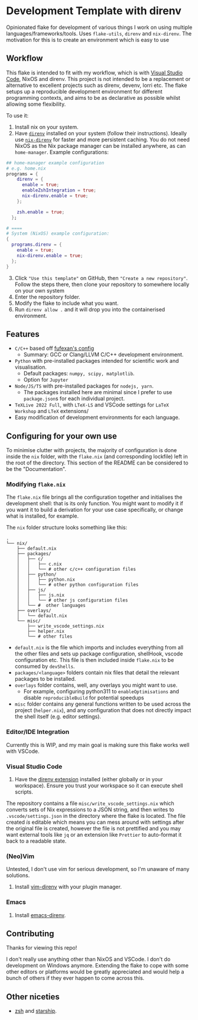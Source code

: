 # Development Template with direnv

Opinionated flake for development of various things I work on using multiple languages/frameworks/tools. Uses `flake-utils`, `direnv` and `nix-direnv`. The motivation for this is to create an environment which is easy to use

## Workflow

This flake is intended to fit with my workflow, which is with [Visual Studio Code](https://code.visualstudio.com), NixOS and direnv. This project is not intended to be a replacement or alternative to excellent projects such as direnv, devenv, lorri etc. The flake setups up a reproducible development environment for different programming contexts, and aims to be as declarative as possible whilst allowing some flexibility. 

To use it:

1. Install nix on your system.
2. Have [`direnv`](https://direnv.net/) installed on your system (follow their instructions). Ideally use [`nix-direnv`](https://github.com/nix-community/nix-direnv) for faster and more persistent caching. You do not need NixOS as the Nix package manager can be installed anywhere, as can `home-manager`. Example configurations:

```nix
## home-manager example configuration
# e.g. home.nix
programs = {
    direnv = {
      enable = true;
      enableZshIntegration = true;
      nix-direnv.enable = true;
    };

    zsh.enable = true;
  };

# ====
# System (NixOS) example configuration:
{
  programs.direnv = {
    enable = true;
    nix-direnv.enable = true;
  };
}
```

3. Click `"Use this template"` on GitHub, then `"Create a new repository"`. Follow the steps there, then clone your repository to somewhere locally on your own system
4. Enter the repository folder.
5. Modify the flake to include what you want.
6. Run `direnv allow .` and it will drop you into the containerised environment.

## Features

- `C/C++` based off [fufexan's config](https://gist.github.com/fufexan/2e7020d05ff940c255d74d5c5e712815)
  - Summary: GCC or Clang/LLVM C/C++ development environment.
- `Python` with pre-installed packages intended for scientific work and visualisation.
  - Default packages: `numpy, scipy, matplotlib`.
  - Option for `Jupyter`
- `Node/JS/TS` with pre-installed packages for `nodejs, yarn`.
  - The packages installed here are minimal since I prefer to use `package.json`s for each individual project.
- `TeXLive 2022 Full`, with `LTeX-LS` and VSCode settings for `LaTeX Workshop` and `LTeX` extensions/ 
- Easy modification of development environments for each language.
<!-- - Setting up local `settings.json` for VSCode (WIP). -->
## Configuring for your own use

To minimise clutter with projects, the majority of configuration is done inside the `nix` folder, with the `flake.nix` (and corresponding lockfile) left in the root of the directory. This section of the README can be considered to be the "Documentation".

### Modifying `flake.nix`

The `flake.nix` file brings all the configuration together and initialises the development shell: that is its only function. You might want to modify it if you want it to build a derivation for your use case specifically, or change what is installed, for example.

The `nix` folder structure looks something like this:
```
.
└── nix/
    ├── default.nix
    ├── packages/
    │   ├── c/
    │   │   ├── c.nix
    │   │   └── # other c/c++ configuration files
    │   ├── python/
    │   │   ├── python.nix
    │   │   └── # other python configuration files
    │   ├── js/
    │   │   ├── js.nix
    │   │   └── # other js configuration files
    │   └── #  other languages
    ├── overlays/
    │   └── default.nix
    └── misc/
        ├── write_vscode_settings.nix
        ├── helper.nix
        └── # other files
```

- `default.nix` is the file which imports and includes everything from all the other files and sets up package configuration, shellHook, vscode configuration etc. This file is then included inside `flake.nix` to be consumed by `devShells`.
- `packages/<language>` folders contain nix files that detail the relevant packages to be installed.
- `overlays` folder contains, well, any overlays you might want to use. 
  - For example, configuring python311 to `enableOptimisations` and disable `reproducibleBuild` for potential speedups
- `misc` folder contains any general functions written to be used across the project (`helper.nix`), and any configuration that does not directly impact the shell itself (e.g. editor settings).

### Editor/IDE Integration

Currently this is WIP, and my main goal is making sure this flake works well with VSCode.

### Visual Studio Code

1. Have the [direnv extension](https://marketplace.visualstudio.com/items?itemName=mkhl.direnv) installed (either globally or in your workspace). Ensure you trust your workspace so it can execute shell scripts.

The repository contains a file `misc/write_vscode_settings.nix` which converts sets of Nix expressions to a JSON string, and then writes to `.vscode/settings.json` in the directory where the flake is located. The file created *is* editable which means you can mess around with settings after the original file is created, however the file is not prettified and you may want external tools like `jq` or an extension like `Prettier` to auto-format it back to a readable state.

### (Neo)Vim

Untested, I don't use vim for serious development, so I'm unaware of many solutions.

1. Install [vim-direnv](https://github.com/direnv/direnv.vim) with your plugin manager.

### Emacs

1. Install [emacs-direnv](https://github.com/wbolster/emacs-direnv).

## Contributing

Thanks for viewing this repo!

I don't really use anything other than NixOS and VSCode. I don't do development on Windows anymore. Extending the flake to cope with some other editors or platforms would be greatly appreciated and would help a bunch of others if they ever happen to come across this.

## Other niceties

- [zsh](https://www.zsh.org/) and [starship](https://starship.rs/).
